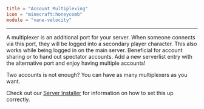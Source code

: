 ```toml
title = "Account Multiplexing"
icon = "minecraft:honeycomb"
module = "vane-velocity"
```
---
A multiplexer is an additional port for your server. When someone connects
via this port, they will be logged into a secondary player character. This also
works while being logged in on the main server. Beneficial for account sharing or
to hand out spectator accounts. Add a new serverlist entry with the alternative port
and enjoy having multiple accounts!

Two accounts is not enough? You can have as many multiplexers as you want.

Check out our [Server Installer](https://oddlama.github.io/minecraft-server) for information on how to set this up correctly.
